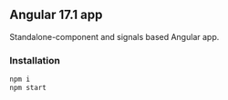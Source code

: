 ## Angular 17.1 app

Standalone-component and signals based Angular app.

### Installation

```sh
npm i
npm start
```